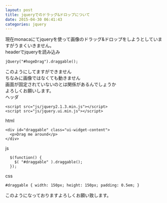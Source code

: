 ```yaml
---
layout: post
title: jqueryでのドラッグ&ドロップについて
date: 2015-04-30 06:41:43
categories: jquery
---
```

<p>現在monacaにてjqueryを使って画像のドラッグ&amp;ドロップをしようとしていますがうまくいきません。<br>
headerでjqueryを読み込み</p>

<pre><code>jQuery("#hogeDrag").draggable();
</code></pre>

<p>このようにしてますができません<br>
ちなみに画像ではなくても動きません<br>
画面が固定されていないのとは関係があるんでしょうか<br>
よろしくお願いします。<br>
ヘッダ</p>

<pre><code>&lt;script src="js/jquery2.1.3.min.js"&gt;&lt;/script&gt;
&lt;script src="js/jquery.ui.min.js"&gt;&lt;/script&gt;
</code></pre>

<p>html</p>

<pre><code>&lt;div id="draggable" class="ui-widget-content"&gt;
  &lt;p&gt;Drag me around&lt;/p&gt;
&lt;/div&gt;
</code></pre>

<p>js</p>

<pre><code>  $(function() {
    $( "#draggable" ).draggable();
  });
</code></pre>

<p>css</p>

<pre><code>#draggable { width: 150px; height: 150px; padding: 0.5em; }
</code></pre>

<p>このようになっておりますよろしくお願い致します。</p>
